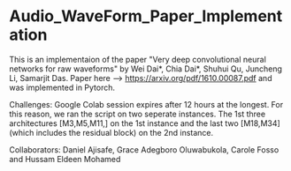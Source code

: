 # Audio_WaveForm_Paper_Implementation

This is an implementaion of the paper "Very deep convolutional neural networks for raw waveforms" by Wei Dai*, Chia Dai*, Shuhui Qu, Juncheng Li, Samarjit Das. Paper here --> https://arxiv.org/pdf/1610.00087.pdf and was implemented in Pytorch.

Challenges: Google Colab session expires after 12 hours at the longest. For this reason, we ran the script on two seperate instances. The 1st three architectures [M3,M5,M11,] on the 1st instance and the last two [M18,M34] (which includes the residual block)  on the 2nd instance.



Collaborators:
Daniel Ajisafe, Grace Adegboro Oluwabukola, Carole Fosso and Hussam Eldeen Mohamed


 
